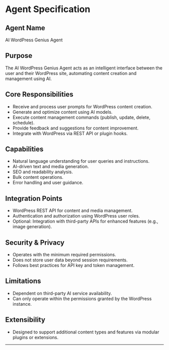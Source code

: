 # Agent Specification

## Agent Name
AI WordPress Genius Agent

## Purpose
The AI WordPress Genius Agent acts as an intelligent interface between the user and their WordPress site, automating content creation and management using AI.

## Core Responsibilities
- Receive and process user prompts for WordPress content creation.
- Generate and optimize content using AI models.
- Execute content management commands (publish, update, delete, schedule).
- Provide feedback and suggestions for content improvement.
- Integrate with WordPress via REST API or plugin hooks.

## Capabilities
- Natural language understanding for user queries and instructions.
- AI-driven text and media generation.
- SEO and readability analysis.
- Bulk content operations.
- Error handling and user guidance.

## Integration Points
- WordPress REST API for content and media management.
- Authentication and authorization using WordPress user roles.
- Optional: Integration with third-party APIs for enhanced features (e.g., image generation).

## Security & Privacy
- Operates with the minimum required permissions.
- Does not store user data beyond session requirements.
- Follows best practices for API key and token management.

## Limitations
- Dependent on third-party AI service availability.
- Can only operate within the permissions granted by the WordPress instance.

## Extensibility
- Designed to support additional content types and features via modular plugins or extensions.

---
